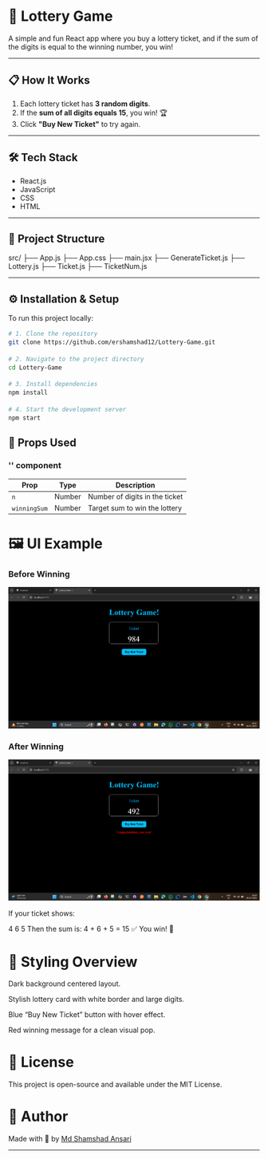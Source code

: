 # 🎰 Lottery Game

A simple and fun React app where you buy a lottery ticket, and if the sum of the digits is equal to the winning number, you win!

---

## 📋 How It Works

1. Each lottery ticket has **3 random digits**.
2. If the **sum of all digits equals 15**, you win! 🏆
3. Click **"Buy New Ticket"** to try again.

---

## 🛠 Tech Stack

- React.js
- JavaScript
- CSS
- HTML

---

## 📁 Project Structure

src/
├── App.js
├── App.css
├── main.jsx
├── GenerateTicket.js
├── Lottery.js
├── Ticket.js
├── TicketNum.js

---

## ⚙️ Installation & Setup

To run this project locally:

```bash
# 1. Clone the repository
git clone https://github.com/ershamshad12/Lottery-Game.git

# 2. Navigate to the project directory
cd Lottery-Game

# 3. Install dependencies
npm install

# 4. Start the development server
npm start
```

## 🧠 Props Used

### '<Lottery />' component

| Prop         | Type   | Description                    |
| ------------ | ------ | ------------------------------ |
| `n`          | Number | Number of digits in the ticket |
| `winningSum` | Number | Target sum to win the lottery  |

# 🖼️ UI Example

### Before Winning

![Before Winning Screenshot](./public/before-won.png)

### After Winning

![After Winning Screenshot](./public/after-won.png)

If your ticket shows:

4 6 5
Then the sum is: 4 + 6 + 5 = 15 ✅
You win! 🎉

# 🎨 Styling Overview

Dark background centered layout.

Stylish lottery card with white border and large digits.

Blue “Buy New Ticket” button with hover effect.

Red winning message for a clean visual pop.

# 📃 License

This project is open-source and available under the MIT License.

# 🙌 Author

Made with 💙 by [Md Shamshad Ansari](https://github.com/ershamshad12)

---
